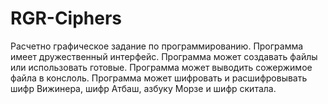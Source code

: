 # RGR-Ciphers
Расчетно графическое задание по программированию.
Программа имеет дружественный интерфейс.
Программа может создавать файлы или использовать готовые.
Программа может выводить сожержимое файла в конслоль.
Программа может шифровать и расшифровывать шифр Вижинера, шифр Атбаш, азбуку Морзе и шифр скитала.
